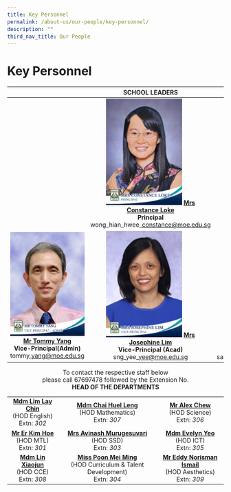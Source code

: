 ```yaml
---
title: Key Personnel
permalink: /about-us/our-people/key-personnel/
description: ""
third_nav_title: Our People
---
```

# Key Personnel



|   | SCHOOL LEADERS  |   |
|:---:|:---:|:---:|
|   | <img src="/images/About%20us/mrs%20constance%20loke%20principal%202.jpg" style ="width: 63%"> [**Mrs Constance Loke**](mailto:zhenghua_ps@moe.edu.sg)<br>**Principal**<br>wong\_hian\_hwee\_constance@moe.edu.sg |   |
| <img src="/images/About%20us/Mr%20Tommy%20Yang.jpg" style ="width: 100%"> [**Mr Tommy Yang**](mailto:tommy_yang@moe.edu.sg)<br>**Vice-Principal(Admin)**<br>tommy\_yang@moe.edu.sg  |<img src="/images/About%20us/mrs%20josephine%20lim%20vice-principal%201.jpg" style ="width: 63%"> [**Mrs Josephine Lim**](mailto:sng_yee_yee@moe.edu.sg)<br>**Vice-Principal (Acad)**<br>sng\_yee\_yee@moe.edu.sg  | <img src="/images/About%20us/ms%20santhana%20mary%20vice-principal.jpg" style ="width: 68%">  [**Ms Santhana Mary Poobalan**](mailto:santhana_mary_poobalan@moe.edu.sg)<br>**Vice-Principal (Acad)**<br>santhana\_mary\_poobalan@moe.edu.sg|


<center>To contact the respective staff below<br>please call 67697478 followed by the Extension No.</center>

<center><b>HEAD OF THE DEPARTMENTS</b></center>
	
|            |                |                         |
|:-------------:|:------------:|:-----------:|
| [**Mdm Lim Lay Chin**](mailto:lim_lay_chin@moe.edu.sg)<br>(HOD English)<br>Extn: *302* |           [**Mdm Chai Huel Leng**](mailto:chai_huel_leng@moe.edu.sg)<br>(HOD Mathematics)<br>Extn: *307*           |        [**Mr Alex Chew**](mailto:alex_chew@moe.edu.sg)<br>(HOD Science)<br>Extn: *306*        |
|     [**Mr Er Kim Hoe**](mailto:er_kim_hoe@moe.edu.sg)<br>(HOD MTL)<br>Extn: *301*    |            [**Mrs Avinash Murugesuvari**](mailto:murugesuvari_vasu_g@moe.edu.sg)<br>(HOD SSD)<br>Extn: *303*            |        [**Mdm Evelyn Yeo**](mailto:evelyn_andrewina_yeo@moe.edu.sg)<br>(HOD ICT)<br>Extn: *305*         |
|    [**Mdm Lin Xiaojun**](mailto:lin_xiaojun@moe.edu.sg)<br>(HOD CCE)<br>Extn: *308*   | [**Miss Poon Mei Ming**](mailto:poon_mei_ming@moe.edu.sg)<br>(HOD Curriculum & Talent Development)<br>Extn: *304* | [**Mr Eddy Norisman Ismail**](mailto:eddy_norisman_ismail@moe.edu.sg)<br>(HOD Aesthetics)<br>Extn: *309* |
